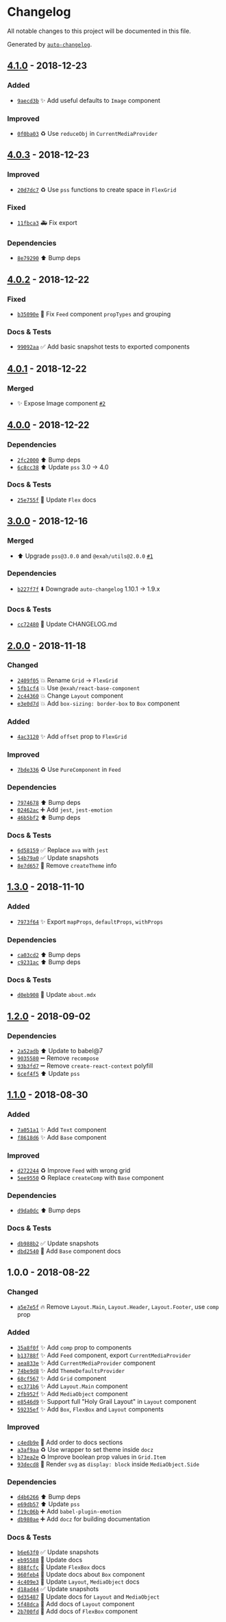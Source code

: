 # Changelog
All notable changes to this project will be documented in this file.

Generated by [`auto-changelog`](https://github.com/CookPete/auto-changelog).

## [4.1.0](https://github.com/exah/components/compare/4.0.3...4.1.0) - 2018-12-23

### Added

- [`9aecd3b`](https://github.com/exah/components/commit/9aecd3bd1633e12ac1b7164e36de206bdee1aca5) ✨ Add useful defaults to `Image` component

### Improved

- [`0f0ba03`](https://github.com/exah/components/commit/0f0ba036f15f42b171d21245e03c2f69ce2db030) ♻️ Use `reduceObj` in `CurrentMediaProvider`

## [4.0.3](https://github.com/exah/components/compare/4.0.2...4.0.3) - 2018-12-23

### Improved

- [`20d7dc7`](https://github.com/exah/components/commit/20d7dc7ea003685d1787976e6d6b78b87c7b9c4e) ♻️ Use `pss` functions to create space in `FlexGrid`

### Fixed

- [`11fbca3`](https://github.com/exah/components/commit/11fbca36a05a6f1984096930d344152da24b3a74) 🚑 Fix export

### Dependencies

- [`8e79290`](https://github.com/exah/components/commit/8e7929072e76b15793599549bf3c6b0402ad8f12) ⬆️ Bump deps

## [4.0.2](https://github.com/exah/components/compare/4.0.1...4.0.2) - 2018-12-22

### Fixed

- [`b35090e`](https://github.com/exah/components/commit/b35090e1aa0abe04faef0661eeb601a69d562158) 🐛 Fix `Feed` component `propTypes` and grouping

### Docs & Tests

- [`99092aa`](https://github.com/exah/components/commit/99092aa82479d7e6cd2249c4aaea4c7feed06650) ✅ Add basic snapshot tests to exported components

## [4.0.1](https://github.com/exah/components/compare/4.0.0...4.0.1) - 2018-12-22
### Merged
- :sparkles: Expose Image component [`#2`](https://github.com/exah/components/pull/2)

## [4.0.0](https://github.com/exah/components/compare/3.0.0...4.0.0) - 2018-12-22

### Dependencies

- [`2fc2000`](https://github.com/exah/components/commit/2fc20006b294f7fc482959c3d59a2b12c1f815c5) ⬆️ Bump deps
- [`6c8cc38`](https://github.com/exah/components/commit/6c8cc388ef7bf58d6e51fc2d61df63105a0e3124) ⬆️ Update `pss` 3.0 → 4.0

### Docs & Tests

- [`25e755f`](https://github.com/exah/components/commit/25e755fd35e5a8effe5500a6ae88356f531055f8) 📝 Update `Flex` docs

## [3.0.0](https://github.com/exah/components/compare/2.0.0...3.0.0) - 2018-12-16
### Merged
- ⬆️ Upgrade `pss@3.0.0` and `@exah/utils@2.0.0` [`#1`](https://github.com/exah/components/pull/1)

### Dependencies

- [`b227f7f`](https://github.com/exah/components/commit/b227f7f5f9c296acc07e92de19ae34b46fdded22) ⬇️ Downgrade `auto-changelog` 1.10.1 → 1.9.x

### Docs & Tests

- [`cc72480`](https://github.com/exah/components/commit/cc72480e52977928d1df2fc52745f38abb70d2a2) 📝 Update CHANGELOG.md

## [2.0.0](https://github.com/exah/components/compare/1.3.0...2.0.0) - 2018-11-18
### Changed

- [`2409f05`](https://github.com/exah/components/commit/2409f0507d86574de80649861836edb878277fa1) 💥 Rename `Grid` → `FlexGrid`
- [`5fb1cf4`](https://github.com/exah/components/commit/5fb1cf487f8ce86da37a87a0030deb9d8d49e5e9) 💥 Use `@exah/react-base-component`
- [`2c44360`](https://github.com/exah/components/commit/2c44360045898b07ceb9cb174d0714d483dfd9e5) 💥 Change `Layout` component
- [`e3e0d7d`](https://github.com/exah/components/commit/e3e0d7d53fc796cce09e14a52dc9daecb6077115) 💥 Add `box-sizing: border-box` to `Box` component

### Added

- [`4ac3120`](https://github.com/exah/components/commit/4ac3120ba5eac7e3553db1b42a47802dd3ef5215) ✨ Add `offset` prop to `FlexGrid`

### Improved

- [`7bde336`](https://github.com/exah/components/commit/7bde336d92a37757b3ff8bbed56a011bef486545) ♻️ Use `PureComponent` in `Feed`

### Dependencies

- [`7974678`](https://github.com/exah/components/commit/7974678f1dc9334a6b8be922ed952043c28ea915) ⬆️ Bump deps
- [`02462ac`](https://github.com/exah/components/commit/02462ace5bed81b3afdd3a83856666040162e153) ➕ Add `jest`, `jest-emotion`
- [`46b5bf2`](https://github.com/exah/components/commit/46b5bf204a2097f1ec02584dd04d055c77b6ef5a) ⬆️ Bump deps

### Docs & Tests

- [`6d58159`](https://github.com/exah/components/commit/6d5815921ffe31b0ca92e2fec550b71badaa6654) ✅ Replace `ava` with `jest`
- [`54b79a0`](https://github.com/exah/components/commit/54b79a0447150c3881e02e58414d933c24409e63) ✅ Update snapshots
- [`8e7d657`](https://github.com/exah/components/commit/8e7d6575e9927a52e666df0f0753c72a7ba620ec) 📝 Remove `createTheme` info

## [1.3.0](https://github.com/exah/components/compare/1.2.0...1.3.0) - 2018-11-10

### Added

- [`7973f64`](https://github.com/exah/components/commit/7973f64b30f67ceb6519bcb840d643619ec1397d) ✨ Export `mapProps`, `defaultProps`, `withProps`

### Dependencies

- [`ca03cd2`](https://github.com/exah/components/commit/ca03cd256ed355b18237add489de90021c063b07) ⬆️ Bump deps
- [`c9231ac`](https://github.com/exah/components/commit/c9231aca97bc31c30f3c12f219850477181bcf18) ⬆️ Bump deps

### Docs & Tests

- [`d0eb908`](https://github.com/exah/components/commit/d0eb908e8d6f1cd813ceb29cac138087099bb639) 📝 Update `about.mdx`

## [1.2.0](https://github.com/exah/components/compare/1.1.0...1.2.0) - 2018-09-02

### Dependencies

- [`2a52adb`](https://github.com/exah/components/commit/2a52adbae3f98f3d218f91bbf23d824948b3e0ec) ⬆️ Update to babel@7
- [`9035580`](https://github.com/exah/components/commit/9035580f2b5111d476e90064136cfa2da6638f9f) ➖ Remove `recompose`
- [`93b3fd7`](https://github.com/exah/components/commit/93b3fd75c061c4a0367ea306b087ceba5f7a23ca) ➖ Remove `create-react-context` polyfill
- [`6cef4f5`](https://github.com/exah/components/commit/6cef4f5aeb6aa9a42cfadefedd3a7adf3dd7ecd4) ⬆️ Update `pss`

## [1.1.0](https://github.com/exah/components/compare/1.0.0...1.1.0) - 2018-08-30

### Added

- [`7a051a1`](https://github.com/exah/components/commit/7a051a11f111de36359a7f1cfd052841463743ec) ✨ Add `Text` component
- [`f8618d6`](https://github.com/exah/components/commit/f8618d6ce7122122efa0ffec4fc428708ed85c73) ✨ Add `Base` component

### Improved

- [`d272244`](https://github.com/exah/components/commit/d272244719a15f258fb6d0c7a5d98ad53f6b9652) ♻️ Improve `Feed` with wrong grid
- [`5ee9550`](https://github.com/exah/components/commit/5ee9550bdc7c0c08bf548058df7af840a3d1db47) ♻️ Replace `createComp` with `Base` component

### Dependencies

- [`d9da0dc`](https://github.com/exah/components/commit/d9da0dcc4c940c50d4ac2cc928172f414b3bc178) ⬆️ Bump deps

### Docs & Tests

- [`db988b2`](https://github.com/exah/components/commit/db988b2438cbc185128336623d390a3a0eb11d6e) ✅ Update snapshots
- [`dbd2540`](https://github.com/exah/components/commit/dbd254099d37f19bca123bd0568e3aaf23890b11) 📝 Add `Base` component docs

## 1.0.0 - 2018-08-22
### Changed

- [`a5e7e5f`](https://github.com/exah/components/commit/a5e7e5f444d5c394606ea4998d71b94d23794a7e) 🔥 Remove `Layout.Main`, `Layout.Header`, `Layout.Footer`, use `comp` prop

### Added

- [`35a8f0f`](https://github.com/exah/components/commit/35a8f0fe467f156400bd667f4b410b43a9f9a41c) ✨ Add `comp` prop to components
- [`b13788f`](https://github.com/exah/components/commit/b13788f8d29807eaf7f19afbb7dcbd546d2dfe56) ✨ Add `Feed` component, export `CurrentMediaProvider`
- [`aea833e`](https://github.com/exah/components/commit/aea833ea667fc504af486ed7f65af14e595ade5e) ✨ Add `CurrentMediaProvider` component
- [`74be9d8`](https://github.com/exah/components/commit/74be9d89ada32626db60b1a336e1a395948af257) ✨ Add `ThemeDefaultsProvider`
- [`68cf567`](https://github.com/exah/components/commit/68cf567d300643730ae2e710eca95b029a29e562) ✨ Add `Grid` component
- [`ec371b6`](https://github.com/exah/components/commit/ec371b693b6ce2c1b79984c01c9606c610a3cc38) ✨ Add `Layout.Main` component
- [`2fb952f`](https://github.com/exah/components/commit/2fb952fb481fb2a8f5dd6acc7f69d34121d1a3eb) ✨ Add `MediaObject` component
- [`e8546d9`](https://github.com/exah/components/commit/e8546d9544caba0539c92c15aadaeaac0691dad5) ✨ Support full "Holy Grail Layout" in `Layout` component
- [`59235ef`](https://github.com/exah/components/commit/59235ef4deef792eb40d339167700c436bca7648) ✨ Add `Box`, `FlexBox` and `Layout` components

### Improved

- [`c4edb9e`](https://github.com/exah/components/commit/c4edb9ec9c92d56c522a091b8a4bbec0e9a9fdfd) 💄 Add order to docs sections
- [`a3af9aa`](https://github.com/exah/components/commit/a3af9aad5c7719ab57c0f290f628ad3b2a502f30) ♻️ Use wrapper to set theme inside `docz`
- [`b73ea2e`](https://github.com/exah/components/commit/b73ea2e8dfcefbe29955f632904dcfbf764812d7) ♻️ Improve boolean prop values in `Grid.Item`
- [`93decd8`](https://github.com/exah/components/commit/93decd850643eb02f51e3e64486a02fe4d3cca73) 💄 Render `svg` as `display: block` inside `MediaObject.Side`

### Dependencies

- [`d4b6266`](https://github.com/exah/components/commit/d4b6266f7df1461dafbe54f7c08bf84b5d5e6e9a) ⬆️ Bump deps
- [`e69db57`](https://github.com/exah/components/commit/e69db574a41cc5038128a5450103c5e438614688) ⬆️ Update `pss`
- [`f19c06b`](https://github.com/exah/components/commit/f19c06bf8eb0f6f9ce0d5f1a6bb13c9f5d02e1c2) ➕ Add `babel-plugin-emotion`
- [`db980ae`](https://github.com/exah/components/commit/db980ae94e5f1298d0717f2b8845738ce9f4f277) ➕ Add `docz` for building documentation

### Docs & Tests

- [`b6e63f0`](https://github.com/exah/components/commit/b6e63f0600ab61db0b05cc1a8d43354acf9e0bd2) ✅ Update snapshots
- [`eb95588`](https://github.com/exah/components/commit/eb95588bc000e607b550770143134e458009f177) 📝 Update docs
- [`888fcfc`](https://github.com/exah/components/commit/888fcfc6eae5005dfc58e107e943da38e22f5d10) 📝 Update `FlexBox` docs
- [`960feb4`](https://github.com/exah/components/commit/960feb43c287f876c7bff1b5c6910cb0c014909d) 📝 Update docs about `Box` component
- [`4c409e3`](https://github.com/exah/components/commit/4c409e3c4f618cf9d2b97d4a523a6a072f173f24) 📝 Update `Layout`, `MediaObject` docs
- [`d18ad44`](https://github.com/exah/components/commit/d18ad448210ad57af87873b4b2be5bd8346bb4b6) ✅ Update snapshots
- [`0d35487`](https://github.com/exah/components/commit/0d35487767a17841a17cd4225ff5e46fd96c61eb) 📝 Update docs for `Layout` and `MediaObject`
- [`5f48dca`](https://github.com/exah/components/commit/5f48dca1bdaf4874603415127d5ca4b6369f72e3) 📝 Add docs of `Layout` component
- [`2b700fd`](https://github.com/exah/components/commit/2b700fd08264a072ed801874805e43d55422f857) 📝 Add docs of `FlexBox` component
